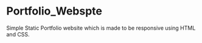 # Portfolio_Webspte
Simple Static Portfolio website which is made to be responsive using HTML and CSS.
